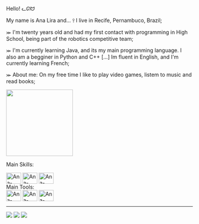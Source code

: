 Hello! ᓚᘏᗢ

My name is Ana Lira and... ⫯ I live in Recife, Pernambuco, Brazil;

⪼ I'm twenty years old and had my first contact with programming in High School, being part of the robotics competitive team;

⪼ I'm currently learning Java, and its my main programming language. I also am a begginer in Python and C++ [...]
Im fluent in English, and I'm currently learning French;

⪼ About me: On my free time I like to play video games, listem to music and read books;

  <div>
  <img height="180cm" src="https://github-readme-stats.vercel.app/api?username=ashtarts&show_icons=true&theme=dark&include_all_commits=true&count_private=true"/>
  <div>  
    
  Main Skills:
  <div>
  <img align="center" alt="Ana-Java" height="30" width="40" src="https://cdn.jsdelivr.net/gh/devicons/devicon/icons/java/java-original.svg" />
  <img align="center" alt="Ana-Java" height="30" width="40" src="https://cdn.jsdelivr.net/gh/devicons/devicon/icons/python/python-original-wordmark.svg" />
  <img align="center" alt="Ana-Java" height="30" width="40" src="https://cdn.jsdelivr.net/gh/devicons/devicon/icons/c/c-original.svg" />
 <div>
  Main Tools:
     <div>
    <img align="center" alt="Ana-Java" height="30" width="40" src="https://cdn.jsdelivr.net/gh/devicons/devicon/icons/intellij/intellij-original.svg" />
    <img align="center" alt="Ana-Java" height="30" width="40" src="https://cdn.jsdelivr.net/gh/devicons/devicon/icons/pycharm/pycharm-original.svg" />
     <img align="center" alt="Ana-Java" height="30" width="40" src="https://cdn.jsdelivr.net/gh/devicons/devicon/icons/vscode/vscode-original-wordmark.svg" />
 

  ________________________________ 
 <div>
   <a href="https://www.instagram.com/ashtarts" target="blank"><img src="https://img.shields.io/badge/Instagram-E4405F?style=for-the-badge&logo=instagram&logoColor=white" target="blank"></a>
   <a href="mailto:anadelira1001@gmail.com" target="blank"><img src="https://img.shields.io/badge/Gmail-D14836?style=for-the-badge&logo=gmail&logoColor=white" target="blank"></a>
   <a href="https://www.linkedin.com/in/ana-lira-1103b7246/" target="blank"><img src="https://img.shields.io/badge/LinkedIn-0077B5?style=for-the-badge&logo=linkedin&logoColor=white" target="blank"></a>
 <div>
   

 
   
          
                                                                                                                                    
